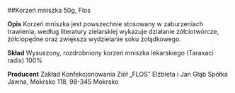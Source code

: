 ##Korzeń mniszka 50g, Flos

**Opis** Korzeń mniszka jest powszechnie stosowany w zaburzeniach trawienia, według literatury zielarskiej wykazuje działanie żółciotwórcze, żółciopędne oraz zwiększa wydzielanie soku żołądkowego. 

**Skład** Wysuszony, rozdrobniony korzeń mniszka lekarskiego (Taraxaci radix) 100%

**Producent** Zakład Konfekcjonowania Ziół „FLOS” Elżbieta i Jan Głąb Spółka Jawna, Mokrsko 118, 98-345 Mokrsko
